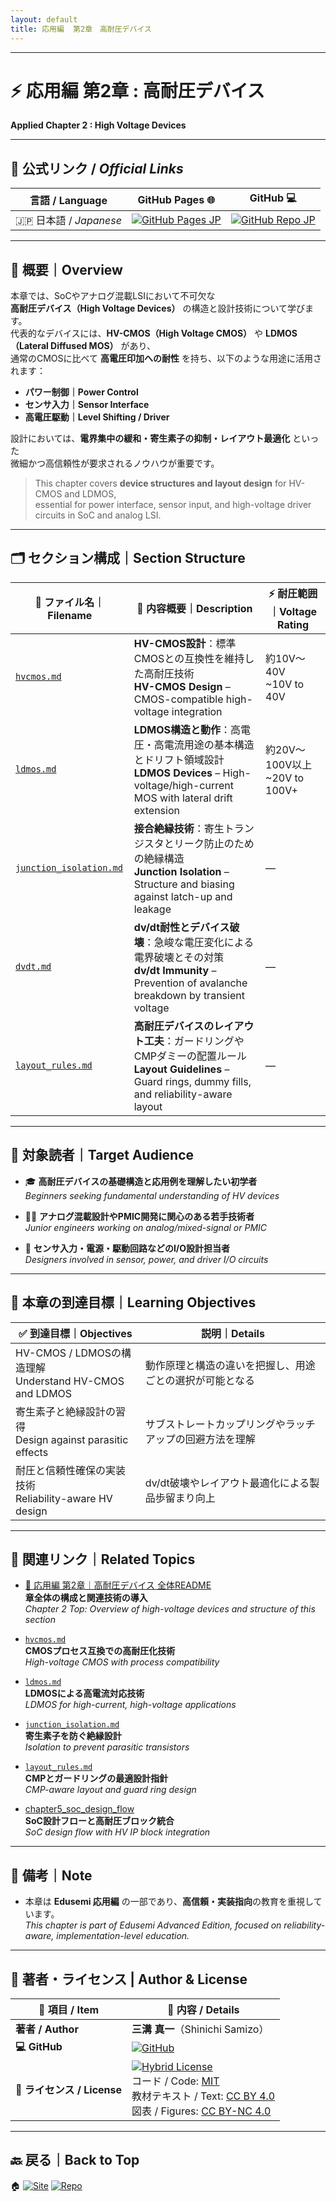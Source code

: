 ```yaml
---
layout: default
title: 応用編  第2章　高耐圧デバイス 
---
```


---

# ⚡ 応用編 第2章 : 高耐圧デバイス
**Applied Chapter 2 : High Voltage Devices**

---

## 🔗 公式リンク / *Official Links*

| 言語 / Language | GitHub Pages 🌐 | GitHub 💻 |
|-----------------|----------------|-----------|
| 🇯🇵 日本語 / *Japanese* | [![GitHub Pages JP](https://img.shields.io/badge/GitHub%20Pages-日本語版-brightgreen?logo=github)](https://samizo-aitl.github.io/Edusemi-v4x/d_chapter2_high_voltage_devices/) | [![GitHub Repo JP](https://img.shields.io/badge/GitHub-日本語版-blue?logo=github)](https://github.com/Samizo-AITL/Edusemi-v4x/tree/main/d_chapter2_high_voltage_devices) |

---

## 📘 概要｜Overview

本章では、SoCやアナログ混載LSIにおいて不可欠な  
**高耐圧デバイス（High Voltage Devices）** の構造と設計技術について学びます。  
代表的なデバイスには、**HV-CMOS（High Voltage CMOS）** や **LDMOS（Lateral Diffused MOS）** があり、  
通常のCMOSに比べて **高電圧印加への耐性** を持ち、以下のような用途に活用されます：

- **パワー制御｜Power Control**
- **センサ入力｜Sensor Interface**
- **高電圧駆動｜Level Shifting / Driver**

設計においては、**電界集中の緩和・寄生素子の抑制・レイアウト最適化** といった  
微細かつ高信頼性が要求されるノウハウが重要です。

> This chapter covers **device structures and layout design** for HV-CMOS and LDMOS,  
> essential for power interface, sensor input, and high-voltage driver circuits in SoC and analog LSI.

---

## 🗂️ セクション構成｜Section Structure

| 📄 ファイル名｜Filename | 📘 内容概要｜Description | ⚡ 耐圧範囲｜Voltage Rating |
|----------------------------|-------------------------------------------------------------|---------------------------|
| [`hvcmos.md`](./hvcmos.md) | **HV-CMOS設計**：標準CMOSとの互換性を維持した高耐圧技術<br>**HV-CMOS Design** – CMOS-compatible high-voltage integration | 約10V〜40V<br>~10V to 40V |
| [`ldmos.md`](./ldmos.md) | **LDMOS構造と動作**：高電圧・高電流用途の基本構造とドリフト領域設計<br>**LDMOS Devices** – High-voltage/high-current MOS with lateral drift extension | 約20V〜100V以上<br>~20V to 100V+ |
| [`junction_isolation.md`](./junction_isolation.md) | **接合絶縁技術**：寄生トランジスタとリーク防止のための絶縁構造<br>**Junction Isolation** – Structure and biasing against latch-up and leakage | ― |
| [`dvdt.md`](./dvdt.md) | **dv/dt耐性とデバイス破壊**：急峻な電圧変化による電界破壊とその対策<br>**dv/dt Immunity** – Prevention of avalanche breakdown by transient voltage | ― |
| [`layout_rules.md`](./layout_rules.md) | **高耐圧デバイスのレイアウト工夫**：ガードリングやCMPダミーの配置ルール<br>**Layout Guidelines** – Guard rings, dummy fills, and reliability-aware layout | ― |

---

## 🎯 対象読者｜Target Audience

- 🎓 **高耐圧デバイスの基礎構造と応用例を理解したい初学者**  
  *Beginners seeking fundamental understanding of HV devices*

- 👨‍🔧 **アナログ混載設計やPMIC開発に関心のある若手技術者**  
  *Junior engineers working on analog/mixed-signal or PMIC*

- 🔌 **センサ入力・電源・駆動回路などのI/O設計担当者**  
  *Designers involved in sensor, power, and driver I/O circuits*

---

## 🎯 本章の到達目標｜Learning Objectives

| ✅ 到達目標｜Objectives | 説明｜Details |
|---------------------------|----------------|
| HV-CMOS / LDMOSの構造理解<br>Understand HV-CMOS and LDMOS | 動作原理と構造の違いを把握し、用途ごとの選択が可能となる |
| 寄生素子と絶縁設計の習得<br>Design against parasitic effects | サブストレートカップリングやラッチアップの回避方法を理解 |
| 耐圧と信頼性確保の実装技術<br>Reliability-aware HV design | dv/dt破壊やレイアウト最適化による製品歩留まり向上 |

---

## 🔗 関連リンク｜Related Topics

- [📘 応用編 第2章｜高耐圧デバイス 全体README](../d_chapter2_high_voltage_devices/README.md)  
  **章全体の構成と関連技術の導入**  
  *Chapter 2 Top: Overview of high-voltage devices and structure of this section*

- [`hvcmos.md`](./hvcmos.md)  
  **CMOSプロセス互換での高耐圧化技術**  
  *High-voltage CMOS with process compatibility*

- [`ldmos.md`](./ldmos.md)  
  **LDMOSによる高電流対応技術**  
  *LDMOS for high-current, high-voltage applications*

- [`junction_isolation.md`](./junction_isolation.md)  
  **寄生素子を防ぐ絶縁設計**  
  *Isolation to prevent parasitic transistors*

- [`layout_rules.md`](./layout_rules.md)  
  **CMPとガードリングの最適設計指針**  
  *CMP-aware layout and guard ring design*

- [chapter5_soc_design_flow](../chapter5_soc_design_flow/)  
  **SoC設計フローと高耐圧ブロック統合**  
  *SoC design flow with HV IP block integration*

---

## 🏁 備考｜Note

- 本章は **Edusemi 応用編** の一部であり、**高信頼・実装指向**の教育を重視しています。  
  *This chapter is part of Edusemi Advanced Edition, focused on reliability-aware, implementation-level education.*

---

## 👤 **著者・ライセンス | Author & License**

| 📌 項目 / Item | 📄 内容 / Details |
|------|------|
| **著者 / Author** | **三溝 真一**（Shinichi Samizo） |
| **💻 GitHub** | [![GitHub](https://img.shields.io/badge/GitHub-Samizo--AITL-blue?style=for-the-badge&logo=github)](https://github.com/Samizo-AITL) |
| **📜 ライセンス / License** | [![Hybrid License](https://img.shields.io/badge/License-Hybrid-blueviolet?style=for-the-badge)](https://samizo-aitl.github.io/Edusemi-v4x/#-ライセンス--license)<br>コード / Code: [MIT](https://opensource.org/licenses/MIT)<br>教材テキスト / Text: [CC BY 4.0](https://creativecommons.org/licenses/by/4.0/)<br>図表 / Figures: [CC BY-NC 4.0](https://creativecommons.org/licenses/by-nc/4.0/) |

---

## 🔙 戻る｜Back to Top

🏠 [![Site](https://img.shields.io/badge/Site-Edusemi--v4x-lightgrey?style=for-the-badge&logo=githubpages&labelColor=555&color=brightgreen)](../) [![Repo](https://img.shields.io/badge/Repo-Edusemi--v4x-lightgrey?style=for-the-badge&logo=github&labelColor=555&color=blue)](https://github.com/Samizo-AITL/Edusemi-v4x)
